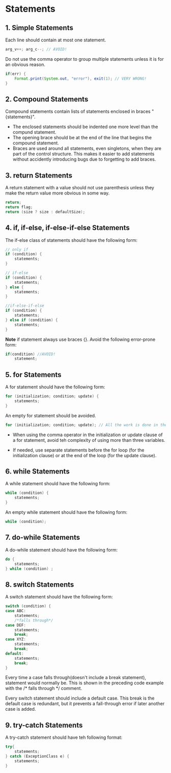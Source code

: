 # Statements
## 1. Simple Statements
Each line should contain at most one statement. 
```java
arg_v++; arg_c--; // AVOID!
```
Do not use the comma operator to group multiple statements unless it is for an obvious reason. 
```java
if(err) {
    Format.print(System.out, "error"), exit(1); // VERY WRONG!
}
```
## 2. Compound Statements
Compound statements contain lists of statements enclosed in braces "{statements}". 
- The enclosed statements should be indented one more level than the compund statement. 
- The opening brace should be at the end of the line that begins the compound statement. 
- Braces are used around all statements, even singletons, when they are part of the control structure. This makes it easier to add statements without accidently introducing bugs due to forgetting to add braces. 

## 3. return Statements
A return statement with a value should not use parenthesis unless they make the return value more obvious in some way. 
```java
return;
return flag;
return (size ? size : defaultSize); 
```

## 4. if, if-else, if-else-if-else Statements
The if-else class of statements should have the following form:
```java 
// only if
if (condition) {
    statements;
}

// if-else
if (condition) {
    statements;
} else {
    statements;
}

//if-else-if-else
if (condition) {
    statements;
} else if (condition) {
    statements;
}
```

**Note**
if statement always use braces {}. Avoid the following error-prone form:
```java
if(condition) //AVOID!   
    statement;
```

## 5. for Statements
A for statement should have the following form:
```java
for (initialization; condition; update) {
    statements;
}
```
An empty for statement should be avoided.
```java
for (initialization; condition; update); // All the work is done in the for loop parameter
```
- When using the comma operator in the initialization or update clause of a for statement, avoid teh complexity of using more than three variables. 

- If needed, use separate statements before the for loop (for the initialization clause) or at the end of the loop (for the update clause).

## 6. while Statements
A while statement should have the following form: 
```java
while (condition) {
    statements;
}
```

An empty while statement should have the following form:
```java
while (condition);
```

## 7. do-while Statements
A do-while statement should have the following form:
```java
do {
    statements;
} while (condition) ;
```

## 8. switch Statements
A switch statement should have the following form:
```java
switch (condition) {
case ABC:
    statements;
    /*falls through*/
case DEF:
    statements;
    break;
case XYZ:
    statements;
    break;
default:
    statements;
    break;    
}
```
Every time a case falls through(doesn't include a break statement), statement would normally be. This is shown in the preceding code example with the /* falls through */ comment.

Every switch statement should include a default case. This break is the default case is redundant, but it prevents a fall-through error if later another case is added. 

## 9. try-catch Statements
A try-catch statement should have teh following format:
```java
try{
    statements;
} catch (ExceptionClass e) {
    statements;
}
```

